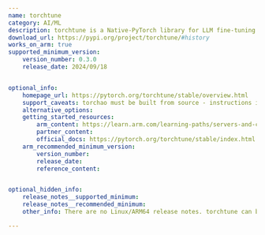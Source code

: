 ```yaml
---
name: torchtune
category: AI/ML 
description: torchtune is a Native-PyTorch library for LLM fine-tuning.
download_url: https://pypi.org/project/torchtune/#history
works_on_arm: true
supported_minimum_version: 
    version_number: 0.3.0
    release_date: 2024/09/18


optional_info:
    homepage_url: https://pytorch.org/torchtune/stable/overview.html
    support_caveats: torchao must be built from source - instructions in the referenced Arm content below.
    alternative_options: 
    getting_started_resources:
        arm_content: https://learn.arm.com/learning-paths/servers-and-cloud-computing/pytorch-llama/pytorch-llama#install-pytorch-and-optimized-libraries
        partner_content: 
        official_docs: https://pytorch.org/torchtune/stable/index.html
    arm_recommended_minimum_version:
        version_number:
        release_date:
        reference_content:


optional_hidden_info:
    release_notes__supported_minimum: 
    release_notes__recommended_minimum: 
    other_info: There are no Linux/ARM64 release notes. torchtune can be installed via pip. All pypi releases have none-any wheels for torchtune.

---
```

